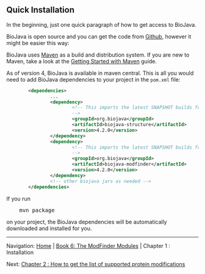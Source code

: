 ## Quick Installation

In the beginning, just one quick paragraph of how to get access to BioJava.

BioJava is open source and you can get the code from [Github](https://github.com/biojava/biojava), however it might be easier this way:

BioJava uses [Maven](http://maven.apache.org/) as a build and distribution system. If you are new to Maven, take a look at the [Getting Started with Maven](http://maven.apache.org/guides/getting-started/index.html)  guide.

As of version 4, BioJava is available in maven central. This is all you would need to add BioJava dependencies to your project in the `pom.xml` file:

```xml
        <dependencies>
                ...
                <dependency>
                        <!-- This imports the latest SNAPSHOT builds from the protein structure modules of BioJava.
                        -->                        
                        <groupId>org.biojava</groupId>
                        <artifactId>biojava-structure</artifactId>
                        <version>4.2.0</version>
                </dependency>
                <dependency>
                        <!-- This imports the latest SNAPSHOT builds from the protein modfinder modules of BioJava.
                        -->                        
                        <groupId>org.biojava</groupId>
                        <artifactId>biojava-modfinder</artifactId>
                        <version>4.2.0</version>
                </dependency>
                <!-- other biojava jars as needed -->
        </dependencies> 
```

If you run 

<pre>
    mvn package
</pre>

 on your project, the BioJava dependencies will be automatically downloaded and installed for you.


<!--automatically generated footer-->

---

Navigation:
[Home](../README.md)
| [Book 6: The ModFinder Modules](README.md)
| Chapter 1 : Installation

Next: [Chapter 2 : How to get the list of supported protein modifications](supported-protein-modifications.md)
